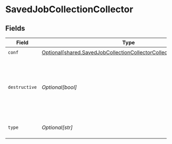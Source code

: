 # SavedJobCollectionCollector


## Fields

| Field                                                                                                                                                    | Type                                                                                                                                                     | Required                                                                                                                                                 | Description                                                                                                                                              |
| -------------------------------------------------------------------------------------------------------------------------------------------------------- | -------------------------------------------------------------------------------------------------------------------------------------------------------- | -------------------------------------------------------------------------------------------------------------------------------------------------------- | -------------------------------------------------------------------------------------------------------------------------------------------------------- |
| `conf`                                                                                                                                                   | [Optional[shared.SavedJobCollectionCollectorCollectorSpecificSettings]](undefined/models/shared/savedjobcollectioncollectorcollectorspecificsettings.md) | :heavy_check_mark:                                                                                                                                       | N/A                                                                                                                                                      |
| `destructive`                                                                                                                                            | *Optional[bool]*                                                                                                                                         | :heavy_minus_sign:                                                                                                                                       | If set to Yes, the collector will delete any files that it collects (where applicable).                                                                  |
| `type`                                                                                                                                                   | *Optional[str]*                                                                                                                                          | :heavy_check_mark:                                                                                                                                       | The type of collector to run.                                                                                                                            |